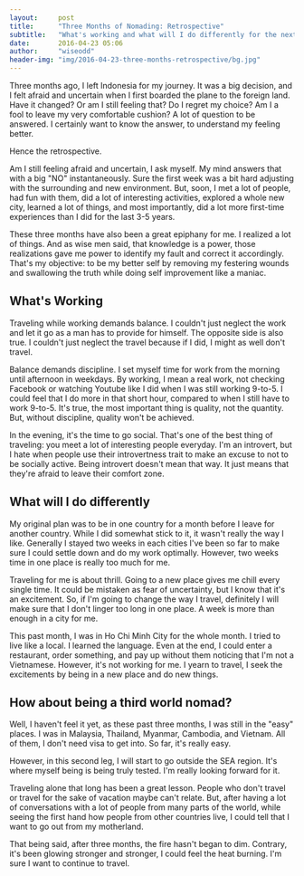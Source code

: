 ```yaml
---
layout:     post
title:      "Three Months of Nomading: Retrospective"
subtitle:   "What's working and what will I do differently for the next leg."
date:       2016-04-23 05:06
author:     "wiseodd"
header-img: "img/2016-04-23-three-months-retrospective/bg.jpg"
---
```


Three months ago, I left Indonesia for my journey. It was a big decision, and I felt afraid and uncertain when I first boarded the plane to the foreign land. Have it changed? Or am I still feeling that? Do I regret my choice? Am I a fool to leave my very comfortable cushion? A lot of question to be answered. I certainly want to know the answer, to understand my feeling better.

Hence the retrospective.

Am I still feeling afraid and uncertain, I ask myself. My mind answers that with a big "NO" instantaneously. Sure the first week was a bit hard adjusting with the surrounding and new environment. But, soon, I met a lot of people, had fun with them, did a lot of interesting activities, explored a whole new city, learned a lot of things, and most importantly, did a lot more first-time experiences than I did for the last 3-5 years.

These three months have also been a great epiphany for me. I realized a lot of things. And as wise men said, that knowledge is a power, those realizations gave me power to identify my fault and correct it accordingly. That's my objective: to be my better self by removing my festering wounds and swallowing the truth while doing self improvement like a maniac.

<h2 class="section-header">What's Working</h2>

Traveling while working demands balance. I couldn't just neglect the work and let it go as a man has to provide for himself. The opposite side is also true. I couldn't just neglect the travel because if I did, I might as well don't travel.

Balance demands discipline. I set myself time for work from the morning until afternoon in weekdays. By working, I mean a real work, not checking Facebook or watching Youtube like I did when I was still working 9-to-5. I could feel that I do more in that short hour, compared to when I still have to work 9-to-5. It's true, the most important thing is quality, not the quantity. But, without discipline, quality won't be achieved.

In the evening, it's the time to go social. That's one of the best thing of traveling: you meet a lot of interesting people everyday. I'm an introvert, but I hate when people use their introvertness trait to make an excuse to not to be socially active. Being introvert doesn't mean that way. It just means that they're afraid to leave their comfort zone.

<h2 class="section-header">What will I do differently</h2>

My original plan was to be in one country for a month before I leave for another country. While I did somewhat stick to it, it wasn't really the way I like. Generally I stayed two weeks in each cities I've been so far to make sure I could settle down and do my work optimally. However, two weeks time in one place is really too much for me.

Traveling for me is about thrill. Going to a new place gives me chill every single time. It could be mistaken as fear of uncertainty, but I know that it's an excitement. So, if I'm going to change the way I travel, definitely I will make sure that I don't linger too long in one place. A week is more than enough in a city for me.

This past month, I was in Ho Chi Minh City for the whole month. I tried to live like a local. I learned the language. Even at the end, I could enter a restaurant, order something, and pay up without them noticing that I'm not a Vietnamese. However, it's not working for me. I yearn to travel, I seek the excitements by being in a new place and do new things.

<h2 class="section-header">How about being a third world nomad?</h2>

Well, I haven't feel it yet, as these past three months, I was still in the "easy" places. I was in Malaysia, Thailand, Myanmar, Cambodia, and Vietnam. All of them, I don't need visa to get into. So far, it's really easy.

However, in this second leg, I will start to go outside the SEA region. It's where myself being is being truly tested. I'm really looking forward for it.

Traveling alone that long has been a great lesson. People who don't travel or travel for the sake of vacation maybe can't relate. But, after having a lot of conversations with a lot of people from many parts of the world, while seeing the first hand how people from other countries live, I could tell that I want to go out from my motherland.

That being said, after three months, the fire hasn't began to dim. Contrary, it's been glowing stronger and stronger, I could feel the heat burning. I'm sure I want to continue to travel.
